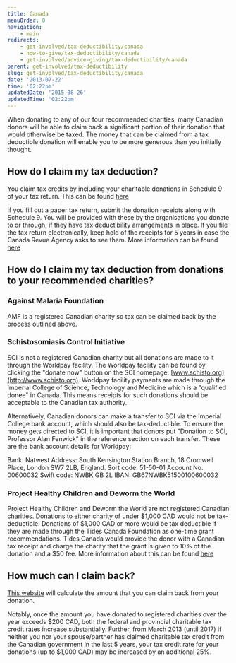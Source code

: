 ```yaml
---
title: Canada
menuOrder: 0
navigation:
    - main
redirects:
    - get-involved/tax-deductibility/canada
    - how-to-give/tax-deductibility/canada
    - get-involved/advice-giving/tax-deductibility/canada
parent: get-involved/tax-deductibility
slug: get-involved/tax-deductibility/canada
date: '2013-07-22'
time: '02:22pm'
updatedDate: '2015-08-26'
updatedTime: '02:22pm'
---
```

When donating to any of our four recommended charities, many Canadian donors will be able to claim back a significant portion of their donation that would otherwise be taxed. The money that can be claimed from a tax deductible donation will enable you to be more generous than you initially thought.

## How do I claim my tax deduction?

You claim tax credits by including your charitable donations in Schedule 9 of your tax return. This can be found [here](http://www.cra-arc.gc.ca/E/pbg/tf/5000-s9/5000-s9-12e.pdf)

If you fill out a paper tax return, submit the donation receipts along with Schedule 9\. You will be provided with these by the organisations you donate to or through, if they have tax deductibility arrangements in place. If you file the tax return electronically, keep hold of the receipts for 5 years in case the Canada Revue Agency asks to see them. More information can be found [here](http://www.cra-arc.gc.ca/chrts-gvng/dnrs/svngs/clmng2-eng.html)

## How do I claim my tax deduction from donations to your recommended charities?

### Against Malaria Foundation

AMF is a registered Canadian charity so tax can be claimed back by the process outlined above.

### Schistosomiasis Control Initiative

SCI is not a registered Canadian charity but all donations are made to it through the Worldpay facility. The Worldpay facility can be found by clicking the "donate now" button on the SCI homepage: [www.schisto.org](http://www.schisto.org). Worldpay facility payments are made through the Imperial College of Science, Technology and Medicine which is a "qualified donee" in Canada. This means receipts for such donations should be acceptable to the Canadian tax authority.

Alternatively, Canadian donors can make a transfer to SCI via the Imperial College bank account, which should also be tax-deductible. To ensure the money gets directed to SCI, it is important that donors put "Donation to SCI, Professor Alan Fenwick" in the reference section on each transfer. These are the bank account details for Worldpay:

Bank: Natwest
 Address: South Kensington Station Branch, 18 Cromwell Place, London SW7 2LB, England.
Sort code: 51-50-01
Account No. 00600032
Swift code: NWBK GB 2L
IBAN: GB67NWBK51500100600032

### Project Healthy Children and Deworm the World

Project Healthy Children and Deworm the World are not registered Canadian charities. Donations to either charity of under $1,000 CAD would not be tax-deductible. Donations of $1,000 CAD or more would be tax deductible if they are made through the Tides Canada Foundation as one-time grant recommendations. Tides Canada would provide the donor with a Canadian tax receipt and charge the charity that the grant is given to 10% of the donation and a $50 fee. More information about this can be found [here](http://tidescanada.org/give-internationally/canadian-donors/)

## How much can I claim back?

[This website](http://www.cra-arc.gc.ca/chrts-gvng/dnrs/svngs/clmng1b2-eng.html) will calculate the amount that you can claim back from your donation.

Notably, once the amount you have donated to registered charities over the year exceeds $200 CAD, both the federal and provincial charitable tax credit rates increase substantially. Further, from March 2013 (until 2017) if neither you nor your spouse/partner has claimed charitable tax credit from the Canadian government in the last 5 years, your tax credit rate for your donations (up to $1,000 CAD) may be increased by an additional 25%.